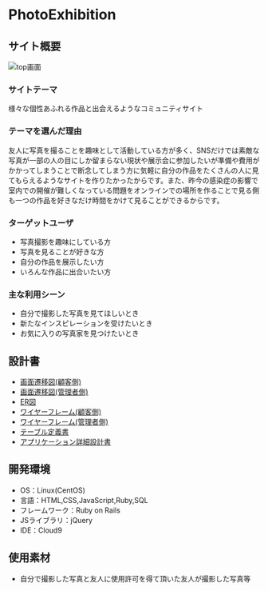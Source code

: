 # PhotoExhibition

## サイト概要
![top画面](images/readme.png)

### サイトテーマ
様々な個性あふれる作品と出会えるようなコミュニティサイト

### テーマを選んだ理由
友人に写真を撮ることを趣味として活動している方が多く、SNSだけでは素敵な写真が一部の人の目にしか留まらない現状や展示会に参加したいが準備や費用がかかってしまうことで断念してしまう方に気軽に自分の作品をたくさんの人に見てもらえるようなサイトを作りたかったからです。また、昨今の感染症の影響で室内での開催が難しくなっている問題をオンラインでの場所を作ることで見る側も一つの作品を好きなだけ時間をかけて見ることができるからです。

### ターゲットユーザ
- 写真撮影を趣味にしている方
- 写真を見ることが好きな方
- 自分の作品を展示したい方
- いろんな作品に出合いたい方

### 主な利用シーン
- 自分で撮影した写真を見てほしいとき
- 新たなインスピレーションを受けたいとき
- お気に入りの写真家を見つけたいとき

## 設計書
- [画面遷移図(顧客側)](https://drive.google.com/file/d/1X5miq0CPEyeIIZaiR01PN2n5P_6Hzd6l/view?usp=sharing)
- [画面遷移図(管理者側)](https://drive.google.com/file/d/1rEpz54Ej614E20qf4CetxMuLAfWa-Hf-/view?usp=sharing)
- [ER図](https://drive.google.com/file/d/1165D98rUOL-H_bTJJ5rEYMRxxgZZOX8y/view?usp=sharing)
- [ワイヤーフレーム(顧客側)](https://drive.google.com/file/d/1A0qhH1Pzjz-sdHwCPiSAZbTQxQUSeF8d/view?usp=sharing)
- [ワイヤーフレーム(管理者側)](https://drive.google.com/file/d/1D5jxT-ocPJmDjnJBhebWpvxXHB3k0rje/view?usp=sharing)
- [テーブル定義書](https://docs.google.com/spreadsheets/d/1Nq1pOGwmsaQbaaCApTT-ztqpGjtkxGF6OxQL-m2mOpQ/edit?usp=sharing)
- [アプリケーション詳細設計書](https://docs.google.com/spreadsheets/d/1OHW4JxDyZ9YZ1a3aFkXJj72zGCTd5WA4i9_LvRPX0Xw/edit?usp=sharing)

## 開発環境
- OS：Linux(CentOS)
- 言語：HTML,CSS,JavaScript,Ruby,SQL
- フレームワーク：Ruby on Rails
- JSライブラリ：jQuery
- IDE：Cloud9

## 使用素材
- 自分で撮影した写真と友人に使用許可を得て頂いた友人が撮影した写真等